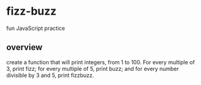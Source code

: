 # fizz-buzz
fun JavaScript practice
## overview
create a function that will print integers, from 1 to 100. For every multiple of 3, print fizz; for every multiple of 5, print buzz; and for every number divisible by 3 and 5, print fizzbuzz. 